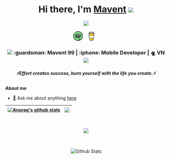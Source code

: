 <div align="center">
   <h1>Hi there, I'm <a href="https://github.com/trungcong1999">Mavent</a> <img src="https://media.giphy.com/media/hvRJCLFzcasrR4ia7z/giphy.gif" width="25px"> </h1>
   
   
   <img src="https://pronoun.cyou/x/y?subject=He&object=Him&height=20"> 
</div>

<p align='center'>
<a href="3"><img height="30" src="https://raw.githubusercontent.com/8bithemant/8bithemant/master/spotify.png?raw=true"></a>&nbsp;&nbsp;
 <a href="https://www.coffee.com/trungcong1999"><img height="30" src="https://raw.githubusercontent.com/8bithemant/8bithemant/master/coffee.jpg?raw=true"></a>&nbsp;&nbsp;
 </p>



<div align="center">
<h3><img src="https://media.giphy.com/media/WUlplcMpOCEmTGBtBW/giphy.gif" width="30">  :guardsman: Mavent 99 | :iphone: Mobile Developer | 🛸 VN <img src="https://media.giphy.com/media/WUlplcMpOCEmTGBtBW/giphy.gif" width="30"></h3>
</div>
 <h5 align="center">
   <i>⚡️Effort creates success, burn yourself with the life you create.⚡️</i>
  </h5>

**About me**
- 💬 Ask me about anything [here](https://github.com/trungcong1999/trungcong1999/issues)

| <a href="https://github.com/anuraghazra/github-readme-stats"><img align="center" src="https://github-readme-stats.vercel.app/api?username=trungcong1999&show_icons=true&include_all_commits=true&theme=buefy&hide_border=true" alt="Anurag's github stats" /></a> | <a href="https://github.com/anuraghazra/github-readme-stats"><img align="center" src="https://github-readme-stats.vercel.app/api/top-langs/?username=trungcong1999&layout=compact&theme=buefy&hide_border=true" /></a> |
| ------------- | ------------- |
<br />

<p align="center">
   <img src="https://media.giphy.com/media/VTtANKl0beDFQRLDTh/giphy.gif" />
   </p>
   </br>

<p align="center">
        <img src="https://raw.githubusercontent.com/mayhemantt/mayhemantt/Update/svg/Bottom.svg" alt="Github Stats" />
</p>
